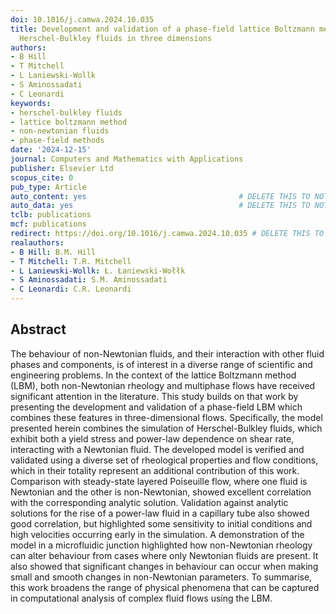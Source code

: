 ```yaml
---
doi: 10.1016/j.camwa.2024.10.035
title: Development and validation of a phase-field lattice Boltzmann method for non-Newtonian
  Herschel-Bulkley fluids in three dimensions
authors:
- B Hill
- T Mitchell
- L Laniewski-Wollk
- S Aminossadati
- C Leonardi
keywords:
- herschel-bulkley fluids
- lattice boltzmann method
- non-newtonian fluids
- phase-field methods
date: '2024-12-15'
journal: Computers and Mathematics with Applications
publisher: Elsevier Ltd
scopus_cite: 0
pub_type: Article
auto_content: yes                                  # DELETE THIS TO NOT AUTO GENERATE CONTENT
auto_data: yes                                     # DELETE THIS TO NOT AUTO GENERATE METADATA
tclb: publications
mcf: publications
redirect: https://doi.org/10.1016/j.camwa.2024.10.035 # DELETE THIS TO NOT REDIRECT
realauthors:
- B Hill: B.M. Hill
- T Mitchell: T.R. Mitchell
- L Laniewski-Wollk: Ł. Łaniewski-Wołłk
- S Aminossadati: S.M. Aminossadati
- C Leonardi: C.R. Leonardi
---
```



## Abstract
The behaviour of non-Newtonian fluids, and their interaction with other fluid phases and components, is of interest in a diverse range of scientific and engineering problems. In the context of the lattice Boltzmann method (LBM), both non-Newtonian rheology and multiphase flows have received significant attention in the literature. This study builds on that work by presenting the development and validation of a phase-field LBM which combines these features in three-dimensional flows. Specifically, the model presented herein combines the simulation of Herschel-Bulkley fluids, which exhibit both a yield stress and power-law dependence on shear rate, interacting with a Newtonian fluid. The developed model is verified and validated using a diverse set of rheological properties and flow conditions, which in their totality represent an additional contribution of this work. Comparison with steady-state layered Poiseuille flow, where one fluid is Newtonian and the other is non-Newtonian, showed excellent correlation with the corresponding analytic solution. Validation against analytic solutions for the rise of a power-law fluid in a capillary tube also showed good correlation, but highlighted some sensitivity to initial conditions and high velocities occurring early in the simulation. A demonstration of the model in a microfluidic junction highlighted how non-Newtonian rheology can alter behaviour from cases where only Newtonian fluids are present. It also showed that significant changes in behaviour can occur when making small and smooth changes in non-Newtonian parameters. To summarise, this work broadens the range of physical phenomena that can be captured in computational analysis of complex fluid flows using the LBM.
